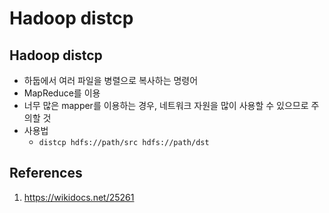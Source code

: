 # Hadoop distcp

## Hadoop distcp

- 하둡에서 여러 파일을 병렬으로 복사하는 명령어
- MapReduce를 이용
- 너무 많은 mapper를 이용하는 경우, 네트워크 자원을 많이 사용할 수 있으므로 주의할 것
- 사용법
  - `distcp hdfs://path/src hdfs://path/dst`

## References

1. https://wikidocs.net/25261
